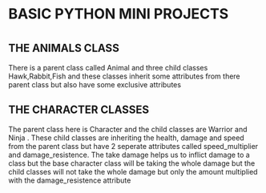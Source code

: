 <h1>BASIC PYTHON MINI PROJECTS<h1>
  <h2>THE ANIMALS CLASS</h2>
<p>
  There is a parent class called Animal and three child classes Hawk,Rabbit,Fish and these classes inherit some attributes from there parent class but also have some exclusive attributes
</p>

<h2>THE CHARACTER CLASSES</h2>
<p>
  The parent class here is Character and the child classes are Warrior and Ninja . These child classes are inheriting the health, damage and speed from the parent class but have 2 seperate attributes called speed_multiplier and damage_resistence.
  The take damage helps us to inflict damage to a class but the base character class will be taking the whole damage but the child classes will not take the whole damage but only the amount multiplied with the damage_resistence attribute 
</p>
